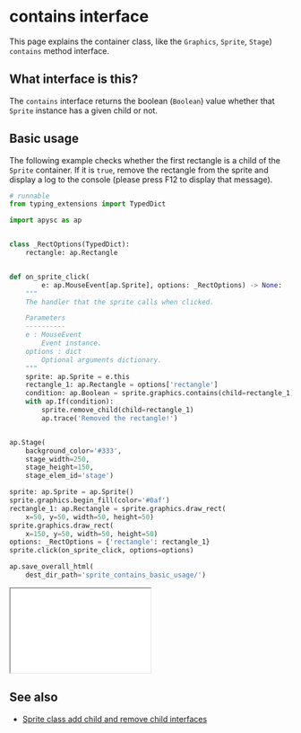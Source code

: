 # contains interface

This page explains the container class, like the `Graphics`\, `Sprite`\, `Stage`) `contains` method interface.

## What interface is this?

The `contains` interface returns the boolean (`Boolean`) value whether that `Sprite` instance has a given child or not.

## Basic usage

The following example checks whether the first rectangle is a child of the `Sprite` container. If it is `true`\, remove the rectangle from the sprite and display a log to the console (please press F12 to display that message).

```py
# runnable
from typing_extensions import TypedDict

import apysc as ap


class _RectOptions(TypedDict):
    rectangle: ap.Rectangle


def on_sprite_click(
        e: ap.MouseEvent[ap.Sprite], options: _RectOptions) -> None:
    """
    The handler that the sprite calls when clicked.

    Parameters
    ----------
    e : MouseEvent
        Event instance.
    options : dict
        Optional arguments dictionary.
    """
    sprite: ap.Sprite = e.this
    rectangle_1: ap.Rectangle = options['rectangle']
    condition: ap.Boolean = sprite.graphics.contains(child=rectangle_1)
    with ap.If(condition):
        sprite.remove_child(child=rectangle_1)
        ap.trace('Removed the rectangle!')


ap.Stage(
    background_color='#333',
    stage_width=250,
    stage_height=150,
    stage_elem_id='stage')

sprite: ap.Sprite = ap.Sprite()
sprite.graphics.begin_fill(color='#0af')
rectangle_1: ap.Rectangle = sprite.graphics.draw_rect(
    x=50, y=50, width=50, height=50)
sprite.graphics.draw_rect(
    x=150, y=50, width=50, height=50)
options: _RectOptions = {'rectangle': rectangle_1}
sprite.click(on_sprite_click, options=options)

ap.save_overall_html(
    dest_dir_path='sprite_contains_basic_usage/')
```

<iframe src="static/sprite_contains_basic_usage/index.html" width="250" height="150"></iframe>

## See also

- [Sprite class add child and remove child interfaces](sprite_add_child_and_remove_child.md)